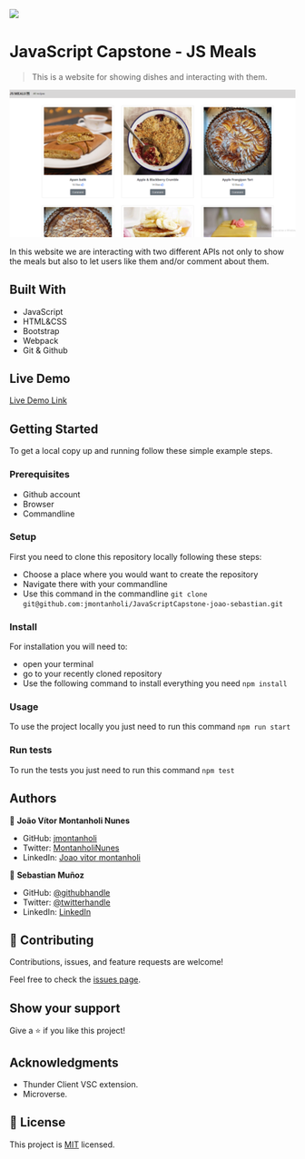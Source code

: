 ![](https://img.shields.io/badge/Microverse-blueviolet)

# JavaScript Capstone - JS Meals

> This is a website for showing dishes and interacting with them.

![screenshot](./website.png)

In this website we are interacting with two different APIs not only to show the meals but also to let users like them and/or comment about them.

## Built With

- JavaScript
- HTML&CSS
- Bootstrap
- Webpack
- Git & Github

## Live Demo

[Live Demo Link](https://jmontanholi.github.io/JavaScriptCapstone-joao-sebastian/)


## Getting Started

To get a local copy up and running follow these simple example steps.

### Prerequisites

- Github account
- Browser
- Commandline
### Setup

First you need to clone this repository locally following these steps:
- Choose a place where you would want to create the repository
- Navigate there with your commandline
- Use this command in the commandline ```git clone git@github.com:jmontanholi/JavaScriptCapstone-joao-sebastian.git```
### Install

For installation you will need to:
- open your terminal
- go to your recently cloned repository
- Use the following command to install everything you need ```npm install```
### Usage

To use the project locally you just need to run this command ```npm run start```
### Run tests

To run the tests you just need to run this command ```npm test```

## Authors

👤 **João Vítor Montanholi Nunes**

- GitHub: [jmontanholi](https://github.com/jmontanholi)
- Twitter: [MontanholiNunes](https://twitter.com/MontanholiNunes)
- LinkedIn: [Joao vitor montanholi](https://www.linkedin.com/in/joaovitormontanholi/)

👤 **Sebastian Muñoz**

- GitHub: [@githubhandle](https://github.com/githubhandle)
- Twitter: [@twitterhandle](https://twitter.com/twitterhandle)
- LinkedIn: [LinkedIn](https://linkedin.com/in/linkedinhandle)

## 🤝 Contributing

Contributions, issues, and feature requests are welcome!

Feel free to check the [issues page](../../issues/).

## Show your support

Give a ⭐️ if you like this project!

## Acknowledgments

- Thunder Client VSC extension.
- Microverse.

## 📝 License

This project is [MIT](./MIT.md) licensed.
